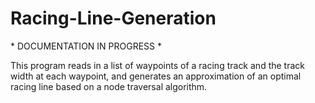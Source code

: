 # Racing-Line-Generation
 \* DOCUMENTATION IN PROGRESS *
 
This program reads in a list of waypoints of a racing track and the track width at each waypoint, and generates an approximation of an optimal racing line based on a node traversal algorithm.
